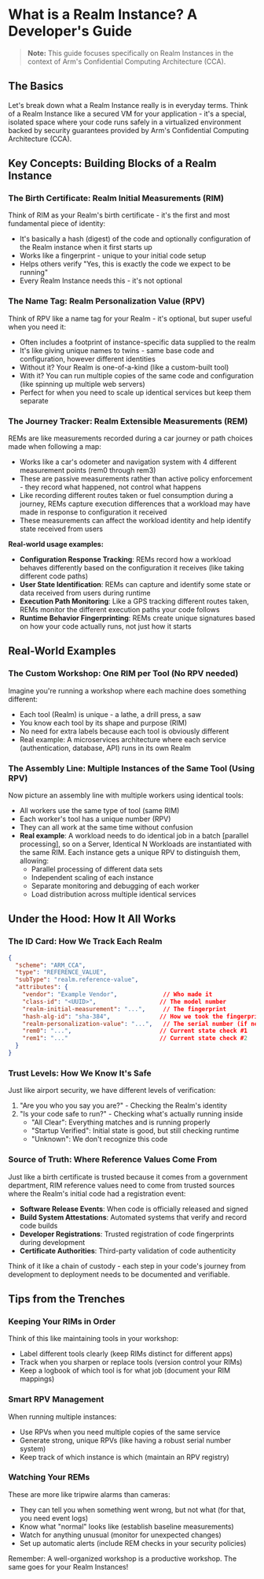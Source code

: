 # What is a Realm Instance? A Developer's Guide

> **Note:** This guide focuses specifically on Realm Instances in the context of Arm's Confidential Computing Architecture (CCA).

## The Basics

Let's break down what a Realm Instance really is in everyday terms. Think of a Realm Instance like a secured VM for your application - it's a special, isolated space where your code runs safely in a virtualized environment backed by security guarantees provided by Arm's Confidential Computing Architecture (CCA).

## Key Concepts: Building Blocks of a Realm Instance

### The Birth Certificate: Realm Initial Measurements (RIM)

Think of RIM as your Realm's birth certificate - it's the first and most fundamental piece of identity:
- It's basically a hash (digest) of the code and optionally configuration of the Realm instance when it first starts up
- Works like a fingerprint - unique to your initial code setup
- Helps others verify "Yes, this is exactly the code we expect to be running"
- Every Realm Instance needs this - it's not optional

### The Name Tag: Realm Personalization Value (RPV)

Think of RPV like a name tag for your Realm - it's optional, but super useful when you need it:
- Often includes a footprint of instance-specific data supplied to the realm
- It's like giving unique names to twins - same base code and configuration, however different identities
- Without it? Your Realm is one-of-a-kind (like a custom-built tool)
- With it? You can run multiple copies of the same code and configuration (like spinning up multiple web servers)
- Perfect for when you need to scale up identical services but keep them separate

### The Journey Tracker: Realm Extensible Measurements (REM)

REMs are like measurements recorded during a car journey or path choices made when following a map:
- Works like a car's odometer and navigation system with 4 different measurement points (rem0 through rem3)
- These are passive measurements rather than active policy enforcement - they record what happened, not control what happens
- Like recording different routes taken or fuel consumption during a journey, REMs capture execution differences that a workload may have made in response to configuration it received
- These measurements can affect the workload identity and help identify state received from users

**Real-world usage examples:**
- **Configuration Response Tracking**: REMs record how a workload behaves differently based on the configuration it receives (like taking different code paths)
- **User State Identification**: REMs can capture and identify some state or data received from users during runtime
- **Execution Path Monitoring**: Like a GPS tracking different routes taken, REMs monitor the different execution paths your code follows
- **Runtime Behavior Fingerprinting**: REMs create unique signatures based on how your code actually runs, not just how it starts

## Real-World Examples

### The Custom Workshop: One RIM per Tool (No RPV needed)

Imagine you're running a workshop where each machine does something different:
- Each tool (Realm) is unique - a lathe, a drill press, a saw
- You know each tool by its shape and purpose (RIM)
- No need for extra labels because each tool is obviously different
- Real example: A microservices architecture where each service (authentication, database, API) runs in its own Realm

### The Assembly Line: Multiple Instances of the Same Tool (Using RPV)

Now picture an assembly line with multiple workers using identical tools:
- All workers use the same type of tool (same RIM)
- Each worker's tool has a unique number (RPV)
- They can all work at the same time without confusion
- **Real example**: A workload needs to do identical job in a batch [parallel processing], so on a Server, Identical N Workloads are instantiated with the same RIM. Each instance gets a unique RPV to distinguish them, allowing:
  - Parallel processing of different data sets
  - Independent scaling of each instance
  - Separate monitoring and debugging of each worker
  - Load distribution across multiple identical services

## Under the Hood: How It All Works

### The ID Card: How We Track Each Realm
```json
{
  "scheme": "ARM_CCA",
  "type": "REFERENCE_VALUE",
  "subType": "realm.reference-value",
  "attributes": {
    "vendor": "Example Vendor",             // Who made it
    "class-id": "<UUID>",                  // The model number
    "realm-initial-measurement": "...",     // The fingerprint
    "hash-alg-id": "sha-384",              // How we took the fingerprint
    "realm-personalization-value": "...",   // The serial number (if needed)
    "rem0": "...",                         // Current state check #1
    "rem1": "..."                          // Current state check #2
  }
}
```

### Trust Levels: How We Know It's Safe

Just like airport security, we have different levels of verification:
1. "Are you who you say you are?" - Checking the Realm's identity
2. "Is your code safe to run?" - Checking what's actually running inside
   - "All Clear": Everything matches and is running properly
   - "Startup Verified": Initial state is good, but still checking runtime
   - "Unknown": We don't recognize this code

### Source of Truth: Where Reference Values Come From

Just like a birth certificate is trusted because it comes from a government department, RIM reference values need to come from trusted sources where the Realm's initial code had a registration event:
- **Software Release Events**: When code is officially released and signed
- **Build System Attestations**: Automated systems that verify and record code builds
- **Developer Registrations**: Trusted registration of code fingerprints during development
- **Certificate Authorities**: Third-party validation of code authenticity

Think of it like a chain of custody - each step in your code's journey from development to deployment needs to be documented and verifiable.

## Tips from the Trenches

### Keeping Your RIMs in Order
Think of this like maintaining tools in your workshop:
- Label different tools clearly (keep RIMs distinct for different apps)
- Track when you sharpen or replace tools (version control your RIMs)
- Keep a logbook of which tool is for what job (document your RIM mappings)

### Smart RPV Management
When running multiple instances:
- Use RPVs when you need multiple copies of the same service
- Generate strong, unique RPVs (like having a robust serial number system)
- Keep track of which instance is which (maintain an RPV registry)

### Watching Your REMs
These are more like tripwire alarms than cameras:
- They can tell you when something went wrong, but not what (for that, you need event logs)
- Know what "normal" looks like (establish baseline measurements)
- Watch for anything unusual (monitor for unexpected changes)
- Set up automatic alerts (include REM checks in your security policies)

Remember: A well-organized workshop is a productive workshop. The same goes for your Realm Instances!